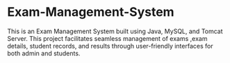 # Exam-Management-System
 This is an Exam Management System built using Java, MySQL, and Tomcat Server. This project facilitates seamless management of exams ,exam details, student records, and results through user-friendly interfaces for both admin and students.
